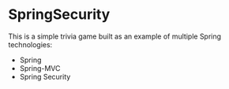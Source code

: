 # SpringSecurity

This is a simple trivia game built as an example of multiple Spring technologies:
- Spring
- Spring-MVC
- Spring Security
